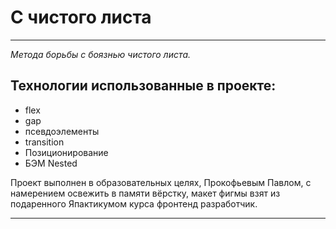 # С чистого листа
***
_Метода борьбы с боязнью чистого листа._

## __Технологии использованные в проекте:__

* flex
* gap
* псевдоэлементы
* transition
* Позиционирование
* БЭМ Nested


Проект выполнен в образовательных целях, Прокофьевым Павлом,
c намерением освежить в памяти вёрстку, макет фигмы взят из подаренного Япактикумом курса фронтенд разработчик.

***